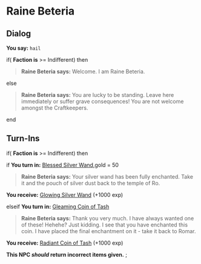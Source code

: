 # Raine Beteria
## Dialog

**You say:** `hail`



if( **Faction is** >= Indifferent) then



>**Raine Beteria says:** Welcome. I am Raine Beteria.


else



>**Raine Beteria says:** You are lucky to be standing. Leave here immediately or suffer grave consequences! You are not welcome amongst the Craftkeepers.

end

## Turn-Ins




if( **Faction is** >= Indifferent) then


if **You turn in:** [Blessed Silver Wand](/item/6339),gold = 50



>**Raine Beteria says:** Your silver wand has been fully enchanted. Take it and the pouch of silver dust back to the temple of Ro.



 **You receive:**  [Glowing Silver Wand](/item/6340) (+1000 exp)


elseif **You turn in:** [Gleaming Coin of Tash](/item/10792)



>**Raine Beteria says:** Thank you very much. I have always wanted one of these! Hehehe? Just kidding. I see that you have enchanted this coin. I have placed the final enchantment on it - take it back to Romar.



 **You receive:**  [Radiant Coin of Tash](/item/10793) (+1000 exp)


**This NPC *should* return incorrect items given.**
;